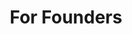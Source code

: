 ---
title: "For Founders"
inpage_title: "Founders"
menu: "main"
weight: 15
type: "founder"
draft: false
---